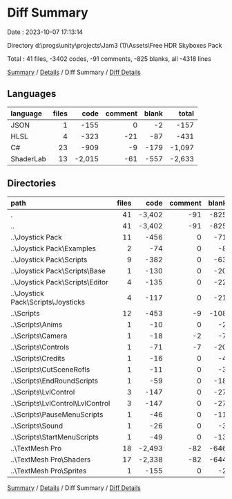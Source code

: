 # Diff Summary

Date : 2023-10-07 17:13:14

Directory d:\\progs\\unity\\projects\\Jam3 (1)\\Assets\\Free HDR Skyboxes Pack

Total : 41 files,  -3402 codes, -91 comments, -825 blanks, all -4318 lines

[Summary](results.md) / [Details](details.md) / Diff Summary / [Diff Details](diff-details.md)

## Languages
| language | files | code | comment | blank | total |
| :--- | ---: | ---: | ---: | ---: | ---: |
| JSON | 1 | -155 | 0 | -2 | -157 |
| HLSL | 4 | -323 | -21 | -87 | -431 |
| C# | 23 | -909 | -9 | -179 | -1,097 |
| ShaderLab | 13 | -2,015 | -61 | -557 | -2,633 |

## Directories
| path | files | code | comment | blank | total |
| :--- | ---: | ---: | ---: | ---: | ---: |
| . | 41 | -3,402 | -91 | -825 | -4,318 |
| .. | 41 | -3,402 | -91 | -825 | -4,318 |
| ..\\Joystick Pack | 11 | -456 | 0 | -71 | -527 |
| ..\\Joystick Pack\\Examples | 2 | -74 | 0 | -8 | -82 |
| ..\\Joystick Pack\\Scripts | 9 | -382 | 0 | -63 | -445 |
| ..\\Joystick Pack\\Scripts\\Base | 1 | -130 | 0 | -20 | -150 |
| ..\\Joystick Pack\\Scripts\\Editor | 4 | -135 | 0 | -22 | -157 |
| ..\\Joystick Pack\\Scripts\\Joysticks | 4 | -117 | 0 | -21 | -138 |
| ..\\Scripts | 12 | -453 | -9 | -108 | -570 |
| ..\\Scripts\\Anims | 1 | -10 | 0 | -2 | -12 |
| ..\\Scripts\\Camera | 1 | -18 | -2 | -7 | -27 |
| ..\\Scripts\\Controls | 1 | -71 | -7 | -20 | -98 |
| ..\\Scripts\\Credits | 1 | -16 | 0 | -4 | -20 |
| ..\\Scripts\\CutSceneRofls | 1 | -11 | 0 | -3 | -14 |
| ..\\Scripts\\EndRoundScripts | 1 | -59 | 0 | -18 | -77 |
| ..\\Scripts\\LvlControl | 3 | -147 | 0 | -27 | -174 |
| ..\\Scripts\\LvlControl\\LvlControl | 3 | -147 | 0 | -27 | -174 |
| ..\\Scripts\\PauseMenuScripts | 1 | -46 | 0 | -11 | -57 |
| ..\\Scripts\\Sound | 1 | -26 | 0 | -3 | -29 |
| ..\\Scripts\\StartMenuScripts | 1 | -49 | 0 | -13 | -62 |
| ..\\TextMesh Pro | 18 | -2,493 | -82 | -646 | -3,221 |
| ..\\TextMesh Pro\\Shaders | 17 | -2,338 | -82 | -644 | -3,064 |
| ..\\TextMesh Pro\\Sprites | 1 | -155 | 0 | -2 | -157 |

[Summary](results.md) / [Details](details.md) / Diff Summary / [Diff Details](diff-details.md)